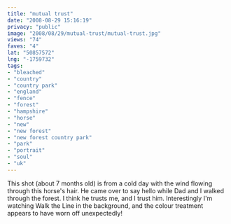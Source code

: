 ```yaml
---
title: "mutual trust"
date: "2008-08-29 15:16:19"
privacy: "public"
image: "2008/08/29/mutual-trust/mutual-trust.jpg"
views: "74"
faves: "4"
lat: "50857572"
lng: "-1759732"
tags:
- "bleached"
- "country"
- "country park"
- "england"
- "fence"
- "forest"
- "hampshire"
- "horse"
- "new"
- "new forest"
- "new forest country park"
- "park"
- "portrait"
- "soul"
- "uk"
---
```

This shot (about 7 months old) is from a cold day with the wind flowing through this horse's hair. He came over to say hello while Dad and I walked through the forest. I think he trusts me, and I trust him. Interestingly I'm watching Walk the Line in the background, and the colour treatment appears to have worn off unexpectedly!<a href="/photos/2008/08/29/mutual-trust"></a>
